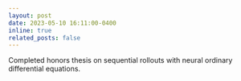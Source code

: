 ```yaml
---
layout: post
date: 2023-05-10 16:11:00-0400
inline: true
related_posts: false
---
```


Completed honors thesis on sequential rollouts with neural ordinary differential equations.

